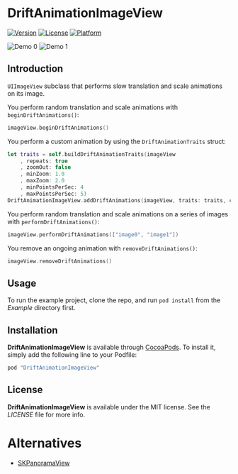 # DriftAnimationImageView

[![Version](https://img.shields.io/cocoapods/v/DriftAnimationImageView.svg?style=flat)](http://cocoapods.org/pods/DriftAnimationImageView)
[![License](https://img.shields.io/cocoapods/l/DriftAnimationImageView.svg?style=flat)](http://cocoapods.org/pods/DriftAnimationImageView)
[![Platform](https://img.shields.io/cocoapods/p/DriftAnimationImageView.svg?style=flat)](http://cocoapods.org/pods/DriftAnimationImageView)

![Demo 0](https://raw.githubusercontent.com/hectr/DriftAnimationImageView/master/demo0.gif "Demo 0")
![Demo 1](https://raw.githubusercontent.com/hectr/DriftAnimationImageView/master/demo1.gif "Demo 1")

## Introduction

`UIImageView` subclass that performs slow translation and scale animations on its image.

You perform random translation and scale animations with `beginDriftAnimations()`:

```swift
imageView.beginDriftAnimations()
```

You perform a custom animation by using the `DriftAnimationTraits` struct:

```swift
let traits = self.buildDriftAnimationTraits(imageView
    , repeats: true
    , zoomOut: false
    , minZoom: 1.0
    , maxZoom: 2.0
    , minPointsPerSec: 4
    , maxPointsPerSec: 5)
DriftAnimationImageView.addDriftAnimations(imageView, traits: traits, completion: nil)
```

You perform random translation and scale animations on a series of images with `performDriftAnimations()`:

```swift
imageView.performDriftAnimations(["image0", "image1"])
```

You remove an ongoing animation with `removeDriftAnimations()`:

```swift
imageView.removeDriftAnimations()
```

## Usage

To run the example project, clone the repo, and run `pod install` from the *Example* directory first.

## Installation

**DriftAnimationImageView** is available through [CocoaPods](http://cocoapods.org). To install
it, simply add the following line to your Podfile:

```ruby
pod "DriftAnimationImageView"
```

## License

**DriftAnimationImageView** is available under the MIT license. See the *LICENSE* file for more info.

# Alternatives

- [SKPanoramaView ](https://github.com/sachinkesiraju/SKPanoramaView)
